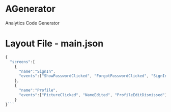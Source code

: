 # AGenerator
Analytics Code Generator

# Layout File - main.json
```javascript
{
  "screens":[
    {
      "name":"SignIn",
      "events":["ShowPasswordClicked", "ForgotPasswordClicked", "SignInClicked"]
    },
    {
      "name":"Profile",
      "events":["PictureClicked", "NameEdited", "ProfileEditDismissed"]
    }
}```
